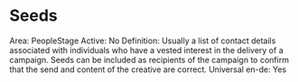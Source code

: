# Seeds

Area: PeopleStage
Active: No
Definition: Usually a list of contact details associated with individuals who have a vested interest in the delivery of a campaign. Seeds can be included as recipients of the campaign to confirm that the send and content of the creative are correct.
Universal en-de: Yes